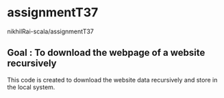 # assignmentT37
nikhilRai-scala/assignmentT37

## Goal : To download the webpage of a website recursively

This code is created to download the website data recursively and store in the local system.
